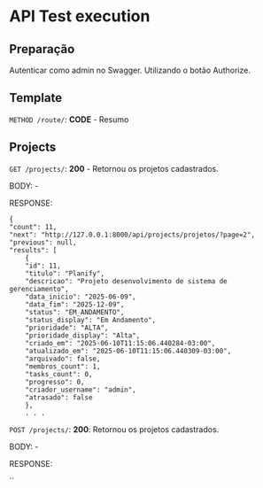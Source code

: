 # API Test execution

## Preparação
Autenticar como admin no Swagger. Utilizando o botão Authorize.

## Template 
`METHOD /route/`: **CODE** - Resumo

## Projects
`GET /projects/`: **200** - Retornou os projetos cadastrados.

BODY: -

RESPONSE:

    {
    "count": 11,
    "next": "http://127.0.0.1:8000/api/projects/projetos/?page=2",
    "previous": null,
    "results": [
        {
        "id": 11,
        "titulo": "Planify",
        "descricao": "Projeto desenvolvimento de sistema de gerenciamento",
        "data_inicio": "2025-06-09",
        "data_fim": "2025-12-09",
        "status": "EM_ANDAMENTO",
        "status_display": "Em Andamento",
        "prioridade": "ALTA",
        "prioridade_display": "Alta",
        "criado_em": "2025-06-10T11:15:06.440284-03:00",
        "atualizado_em": "2025-06-10T11:15:06.440309-03:00",
        "arquivado": false,
        "membros_count": 1,
        "tasks_count": 0,
        "progresso": 0,
        "criador_username": "admin",
        "atrasado": false
        },
        . . .


`POST /projects/`: **200**: Retornou os projetos cadastrados.

BODY: -

RESPONSE:

``
